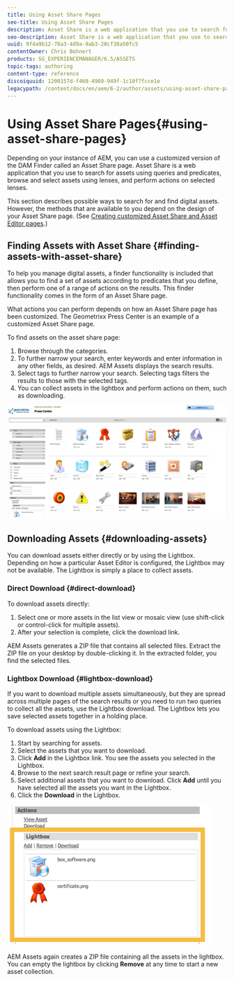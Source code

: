 ```yaml
---
title: Using Asset Share Pages
seo-title: Using Asset Share Pages
description: Asset Share is a web application that you use to search for assets using queries and predicates, browse and select assets using lenses, and perform actions on selected lenses.
seo-description: Asset Share is a web application that you use to search for assets using queries and predicates, browse and select assets using lenses, and perform actions on selected lenses.
uuid: 9f4a9b12-78a3-4d9a-9ab3-20cf38a50fc5
contentOwner: Chris Bohnert
products: SG_EXPERIENCEMANAGER/6.5/ASSETS
topic-tags: authoring
content-type: reference
discoiquuid: 1200157d-f460-4960-949f-1c10f7fcce1e
legacypath: /content/docs/en/aem/6-2/author/assets/using-asset-share-pages
---
```


# Using Asset Share Pages{#using-asset-share-pages}

Depending on your instance of AEM, you can use a customized version of the DAM Finder called an Asset Share page. Asset Share is a web application that you use to search for assets using queries and predicates, browse and select assets using lenses, and perform actions on selected lenses.

This section describes possible ways to search for and find digital assets. However, the methods that are available to you depend on the design of your Asset Share page. (See [Creating customized Asset Share and Asset Editor pages](/help/assets/assets-finder-editor.md).)

## Finding Assets with Asset Share {#finding-assets-with-asset-share}

To help you manage digital assets, a finder functionality is included that allows you to find a set of assets according to predicates that you define, then perform one of a range of actions on the results. This finder functionality comes in the form of an Asset Share page.

What actions you can perform depends on how an Asset Share page has been customized. The Geometrixx Press Center is an example of a customized Asset Share page.

To find assets on the asset share page:

1. Browse through the categories.
1. To further narrow your search, enter keywords and enter information in any other fields, as desired. AEM Assets displays the search results.
1. Select tags to further narrow your search. Selecting tags filters the results to those with the selected tags.
1. You can collect assets in the lightbox and perform actions on them, such as downloading.

![chlimage_1-143](assets/chlimage_1-143.png)

## Downloading Assets {#downloading-assets}

You can download assets either directly or by using the Lightbox. Depending on how a particular Asset Editor is configured, the Lightbox may not be available. The Lightbox is simply a place to collect assets.

### Direct Download {#direct-download}

To download assets directly:

1. Select one or more assets in the list view or mosaic view (use shift-click or control-click for multiple assets).
1. After your selection is complete, click the download link.

AEM Assets generates a ZIP file that contains all selected files. Extract the ZIP file on your desktop by double-clicking it. In the extracted folder, you find the selected files.

### Lightbox Download {#lightbox-download}

If you want to download multiple assets simultaneously, but they are spread across multiple pages of the search results or you need to run two queries to collect all the assets, use the Lightbox download. The Lightbox lets you save selected assets together in a holding place.

To download assets using the Lightbox:

1. Start by searching for assets.
1. Select the assets that you want to download.
1. Click **Add** in the Lightbox link. You see the assets you selected in the Lightbox.
1. Browse to the next search result page or refine your search.
1. Select additional assets that you want to download. Click **Add** until you have selected all the assets you want in the Lightbox.
1. Click the **Download** in the Lightbox.

![chlimage_1-144](assets/chlimage_1-144.png)

AEM Assets again creates a ZIP file containing all the assets in the lightbox. You can empty the lightbox by clicking **Remove** at any time to start a new asset collection.
